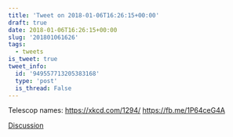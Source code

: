 ```yaml
---
title: 'Tweet on 2018-01-06T16:26:15+00:00'
draft: true
date: 2018-01-06T16:26:15+00:00
slug: '201801061626'
tags:
  - tweets
is_tweet: true
tweet_info:
  id: '949557713205383168'
  type: 'post'
  is_thread: False
---
```




Telescop names: <https://xkcd.com/1294/> <https://fb.me/1P64ceG4A>

[Discussion](https://x.com/sytelus/status/949557713205383168)
